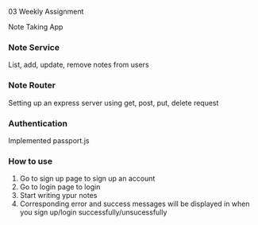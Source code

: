 03 Weekly Assignment

Note Taking App

### Note Service
List, add, update, remove notes from users

### Note Router
Setting up an express server using get, post, put, delete request

### Authentication
Implemented passport.js

### How to use
1. Go to sign up page to sign up an account
2. Go to login page to login
3. Start writing ypur notes
4. Corresponding error and success messages will be displayed in when you sign up/login successfully/unsucessfully